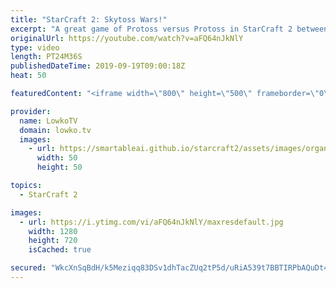 ```yaml
---
title: "StarCraft 2: Skytoss Wars!"
excerpt: "A great game of Protoss versus Protoss in StarCraft 2 between Harstem and ShoWTimE. This game was played as part of WCS Fall.  Get more videos & support my work: http://www.patreon.com/lowkotv  Be part of the community on Discord: http://discord.gg/lowkotv The hardware setup I use: https://lowko.tv/setup/"
originalUrl: https://youtube.com/watch?v=aFQ64nJkNlY
type: video
length: PT24M36S
publishedDateTime: 2019-09-19T09:00:18Z
heat: 50

featuredContent: "<iframe width=\"800\" height=\"500\" frameborder=\"0\" src=\"https://www.youtube.com/embed/aFQ64nJkNlY\" allow=\"accelerometer; autoplay; encrypted-media; gyroscope; picture-in-picture\" allowfullscreen></iframe>"

provider:
  name: LowkoTV
  domain: lowko.tv
  images:
    - url: https://smartableai.github.io/starcraft2/assets/images/organizations/lowko.tv-50x50.jpg
      width: 50
      height: 50

topics:
  - StarCraft 2

images:
  - url: https://i.ytimg.com/vi/aFQ64nJkNlY/maxresdefault.jpg
    width: 1280
    height: 720
    isCached: true

secured: "WkcXnSqBdH/k5Meziqq83DSv1dhTacZUq2tP5d/uRiA539t7BBTIRPbAQuDt4q1V2nWQhjpEXWQoKZSg3CuZujwXXhr4Cc9jL4LINZlUvgC/ntuSYgBa0x9pMLPuxQAgORcLNrqGlIime2f9WmjJzoHU7oPr56pJHhwk4bjJgytPBCNG73Oy6sTyvQiJZb9EePpzsOjAv3uwxT2+2eNloCxOzQmGZinz6TKYam9++xP52yCrrhXnvwyHu66j1mTBcXqQh0sFQTQiKeM5q0E+6Njk/zKEoaZgLrqNqb8lyDQ2o2T5eVsS8UIDEEgR2Ba5GI9vdsbW8l2aDHoGsWjhiSxTe/7DMN6UemFzGyjD0BP0gjH1BHcOiMwCnH4Bp8emmAZZ51hMCthcAwfAK78AIdvXo9IK0t+H4NCRClZRdDI=;GtW3fbLoVDmAW31GKDLwQw=="
---
```


